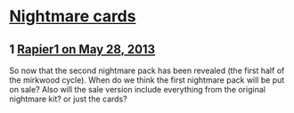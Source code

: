 # [Nightmare cards](https://community.fantasyflightgames.com/topic/84425-nightmare-cards/)

## 1 [Rapier1 on May 28, 2013](https://community.fantasyflightgames.com/topic/84425-nightmare-cards/?do=findComment&comment=799733)

So now that the second nightmare pack has been revealed (the first half of the mirkwood cycle). When do we think the first nightmare pack will be put on sale? Also will the sale version include everything from the original nightmare kit? or just the cards?

